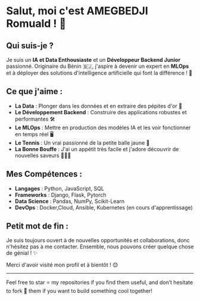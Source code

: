 # Salut, moi c'est AMEGBEDJI Romuald ! 👋

## Qui suis-je ? 
Je suis un **IA et Data Enthousiaste** et un **Développeur Backend Junior** passionné. Originaire du Bénin 🇧🇯, j'aspire à devenir un expert en **MLOps** et à déployer des solutions d'intelligence artificielle qui font la différence ! 🚀

## Ce que j'aime :
- **La Data** : Plonger dans les données et en extraire des pépites d'or 💎
- **Le Développement Backend** : Construire des applications robustes et performantes 🛠️
- **Le MLOps** : Mettre en production des modèles IA et les voir fonctionner en temps réel 🖥️
- **Le Tennis** : Un vrai passionné de la petite balle jaune 🎾
- **La Bonne Bouffe** : J'ai un appétit très facile et j'adore découvrir de nouvelles saveurs 🍲🍕🍰

## Mes Compétences :
- **Langages** : Python, JavaScript, SQL
- **Frameworks** : Django, Flask, Pytorch 
- **Data Science** : Pandas, NumPy, Scikit-Learn
- **DevOps** : Docker,Cloud, Ansible,  Kubernetes (en cours d'apprentissage)




## Petit mot de fin :
Je suis toujours ouvert à de nouvelles opportunités et collaborations, donc n'hésitez pas à me contacter. Ensemble, nous pouvons créer quelque chose de génial ! ✨

Merci d'avoir visité mon profil et à bientôt ! 😊

---

Feel free to star ⭐️ my repositories if you find them useful, and don’t hesitate to fork 🍴 them if you want to build something cool together!
